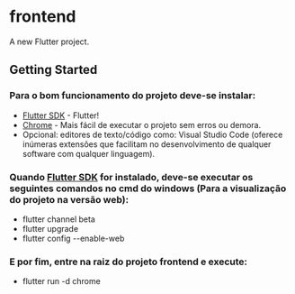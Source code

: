 # frontend

A new Flutter project.

## Getting Started

### Para o bom funcionamento do projeto deve-se instalar:
* [Flutter SDK] - Flutter!
* [Chrome] - Mais fácil de executar o projeto sem erros ou demora.
* Opcional: editores de texto/código como: Visual Studio Code (oferece inúmeras extensões que facilitam no desenvolvimento de qualquer software com qualquer linguagem).

### Quando [Flutter SDK] for instalado, deve-se executar os seguintes comandos no cmd do windows (Para a visualização do projeto na versão web):
* flutter channel beta
* flutter upgrade
* flutter config --enable-web

### E por fim, entre na raiz do projeto frontend e execute:
* flutter run -d chrome



[Flutter SDK]: <https://flutter.dev/docs/get-started/install>
[Chrome]: <https://www.google.com/chrome/>
[Ace Editor]: <http://ace.ajax.org>
